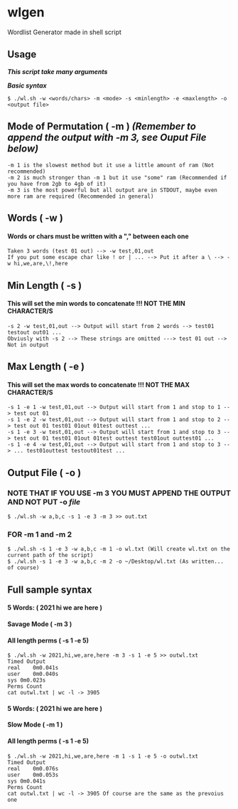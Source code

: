 # wlgen
Wordlist Generator made in shell script
## Usage
***This script take many arguments***

***Basic syntax***
```
$ ./wl.sh -w <words/chars> -m <mode> -s <minlength> -e <maxlength> -o <output file>
```
## Mode of Permutation ( -m ) ***(Remember to append the output with -m 3, see Ouput File below)***
```
-m 1 is the slowest method but it use a little amount of ram (Not recommended)
-m 2 is much stronger than -m 1 but it use "some" ram (Recommended if you have from 2gb to 4gb of it)
-m 3 is the most powerful but all output are in STDOUT, maybe even more ram are required (Recommended in general)
```

## Words ( -w )
#### Words or chars must be written with a "," between each one
```
Taken 3 words (test 01 out) --> -w test,01,out
If you put some escape char like ! or | ... --> Put it after a \ --> -w hi,we,are,\!,here
```

## Min Length ( -s )
#### This will set the min words to concatenate !!! NOT THE MIN CHARACTER/S
```
-s 2 -w test,01,out --> Output will start from 2 words --> test01 testout out01 ...
Obviusly with -s 2 --> These strings are omitted ---> test 01 out --> Not in output 
```

## Max Length ( -e )
#### This will set the max words to concatenate !!! NOT THE MAX CHARACTER/S
```
-s 1 -e 1 -w test,01,out --> Output will start from 1 and stop to 1 --> test out 01 
-s 1 -e 2 -w test,01,out --> Output will start from 1 and stop to 2 --> test out 01 test01 01out 01test outtest ...
-s 1 -e 3 -w test,01,out --> Output will start from 1 and stop to 3 --> test out 01 test01 01out 01test outtest test01out outtest01 ...
-s 1 -e 4 -w test,01,out --> Output will start from 1 and stop to 3 --> ... test01outtest testout01test ...
```

## Output File ( -o )
### NOTE THAT IF YOU USE -m 3 YOU MUST APPEND THE OUTPUT AND NOT PUT -o ***file***
```
$ ./wl.sh -w a,b,c -s 1 -e 3 -m 3 >> out.txt
```
### FOR -m 1 and -m 2
```
$ ./wl.sh -s 1 -e 3 -w a,b,c -m 1 -o wl.txt (Will create wl.txt on the current path of the script)
$ ./wl.sh -s 1 -e 3 -w a,b,c -m 2 -o ~/Desktop/wl.txt (As written... of course)
```

## Full sample syntax
#### 5 Words: ( 2021 hi we are here )
#### Savage Mode ( -m 3 )
#### All length perms ( -s 1 -e 5)
```
$ ./wl.sh -w 2021,hi,we,are,here -m 3 -s 1 -e 5 >> outwl.txt
Timed Output
real	0m0.041s
user	0m0.040s
sys	0m0.023s
Perms Count
cat outwl.txt | wc -l -> 3905
```
#### 5 Words: ( 2021 hi we are here )
#### Slow Mode ( -m 1 )
#### All length perms ( -s 1 -e 5)
```
$ ./wl.sh -w 2021,hi,we,are,here -m 1 -s 1 -e 5 -o outwl.txt
Timed Output
real	0m0.076s
user	0m0.053s
sys	0m0.041s
Perms Count
cat outwl.txt | wc -l -> 3905 Of course are the same as the prevoius one
